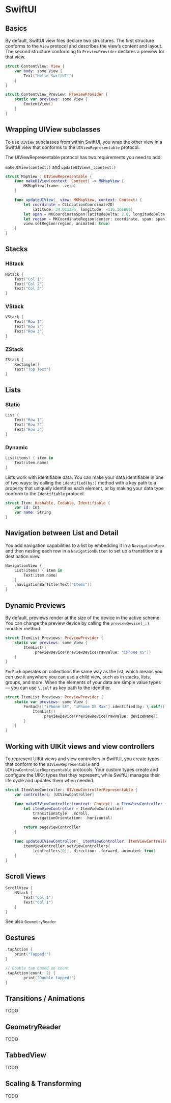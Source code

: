 # SwiftUI

## Basics

By default, SwiftUI view files declare two structures. The first structure conforms to the `View` protocol and describes the view’s content and layout. The second structure conforming to `PreviewProvider` declares a preview for that view.

```swift
struct ContentView: View {
    var body: some View {
        Text("Hello SwiftUI!")
    }
}

struct ContentView_Preview: PreviewProvider {
    static var previews: some View {
        ContentView()
    }
}
```

## Wrapping UIView subclasses

To use `UIView` subclasses from within SwiftUI, you wrap the other view in a SwiftUI view that conforms to the `UIViewRepresentable` protocol.

The UIViewRepresentable protocol has two requirements you need to add:

`makeUIView(context:)` and `updateUIView(_:context:)`

```swift
struct MapView : UIViewRepresentable {
    func makeUIView(context: Context) -> MKMapView {
        MKMapView(frame: .zero)
    }

    func updateUIView(_ view: MKMapView, context: Context) {
        let coordinate = CLLocationCoordinate2D(
            latitude: 34.011286, longitude: -116.166868)
        let span = MKCoordinateSpan(latitudeDelta: 2.0, longitudeDelta: 2.0)
        let region = MKCoordinateRegion(center: coordinate, span: span)
        view.setRegion(region, animated: true)
    }
}
```

## Stacks

### HStack

```swift
HStack {
    Text("Col 1")
    Text("Col 2")
    Text("Col 3")
}
```

### VStack

```swift
VStack {
    Text("Row 1")
    Text("Row 2")
    Text("Row 3")
}
```

### ZStack

```swift
ZStack {
    Rectangle()
    Text("Top Text")
}
```

## Lists

### Static

```swift
List {
    Text("Row 1")
    Text("Row 2")
    Text("Row 3")
}
```

### Dynamic

```swift
List(items) { item in
    Text(item.name)
}
```

Lists work with identifiable data. You can make your data identifiable in one of two ways: by calling the `identified(by:)` method with a key path to a property that uniquely identifies each element, or by making your data type conform to the `Identifiable` protocol.

```swift
struct Item: Hashable, Codable, Identifiable {
    var id: Int
    var name: String
}
```

## Navigation between List and Detail

You add navigation capabilities to a list by embedding it in a `NavigationView` and then nesting each row in a `NavigationButton` to set up a transtition to a destination view.

```swift
NavigationView {
    List(items) { item in
        Text(item.name)
    }
    .navigationBarTitle(Text("Items"))
}
```

## Dynamic Previews

By default, previews render at the size of the device in the active scheme. You can change the preview device by calling the `previewDevice(_:)` modifier method.

```swift
struct ItemList_Previews: PreviewProvider {
    static var previews: some View {
        ItemList()
            .previewDevice(PreviewDevice(rawValue: "iPhone XS"))
    }
}
```

`ForEach` operates on collections the same way as the list, which means you can use it anywhere you can use a child view, such as in stacks, lists, groups, and more. When the elements of your data are simple value types — you can use `\.self` as key path to the identifier.

```swift
struct ItemList_Previews: PreviewProvider {
    static var previews: some View {
        ForEach(["iPhone SE", "iPhone XS Max"].identified(by: \.self)) { deviceName in
            ItemList()
                .previewDevice(PreviewDevice(rawValue: deviceName))
        }
    }
}
```

## Working with UIKit views and view controllers

To represent UIKit views and view controllers in SwiftUI, you create types that conform to the `UIViewRepresentable` and `UIViewControllerRepresentable` protocols. Your custom types create and configure the UIKit types that they represent, while SwiftUI manages their life cycle and updates them when needed.

```swift
struct ItemViewController: UIViewControllerRepresentable {
    var controllers: [UIViewController]

    func makeUIViewController(context: Context) -> ItemViewController {
        let itemViewController = ItemViewController(
            transitionStyle: .scroll,
            navigationOrientation: .horizontal)

        return pageViewController
    }

    func updateUIViewController(_ itemViewController: ItemViewController, context: Context) {
        itemViewController.setViewControllers(
            [controllers[0]], direction: .forward, animated: true)
    }
}
```

## Scroll Views

```swift
ScrollView {
    HStack {
        Text("Col 1")
        Text("Col 1")
    }
}
```

See also `GeometryReader`

## Gestures

```swift
.tapAction {
    print("Tapped!")
}

// Double tap based on count
.tapAction(count: 2) {
        print("Double tapped!")
}
```


## Transitions / Animations

TODO

## GeometryReader

TODO

## TabbedView

TODO

## Scaling & Transforming

TODO
